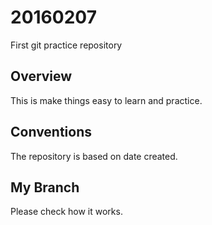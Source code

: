# 20160207
First git practice repository
## Overview
This is make things easy to learn and practice.
## Conventions
The repository is based on date created.
## My Branch 
Please check how it works.
